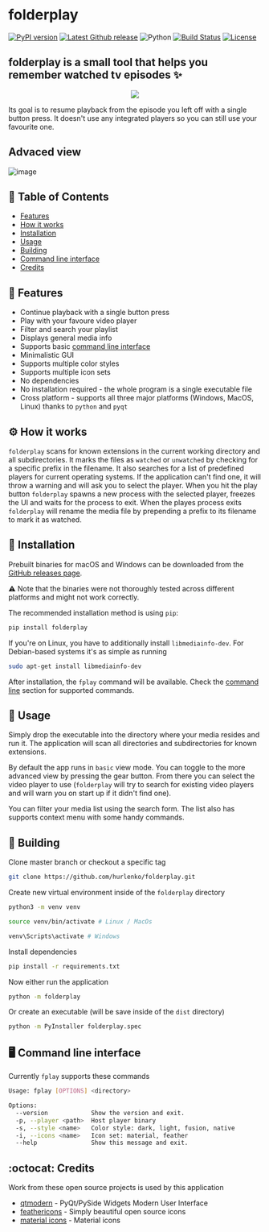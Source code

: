 # folderplay

[![PyPI version](https://img.shields.io/pypi/v/folderplay.svg)](https://pypi.python.org/pypi/folderplay)
[![Latest Github release](https://img.shields.io/github/release/hurlenko/folderplay.svg)](https://github.com/hurlenko/folderplay/releases/latest)
![Python](https://img.shields.io/badge/python-v3.5+-blue.svg)
[![Build Status](https://dev.azure.com/hurlenko/folderplay/_apis/build/status/hurlenko.folderplay?branchName=master)](https://dev.azure.com/hurlenko/folderplay/_build/latest?definitionId=1&branchName=master)
[![License](https://img.shields.io/badge/license-MIT-blue.svg)](https://opensource.org/licenses/MIT)

## **folderplay** is a small tool that helps you remember watched tv episodes :sparkles:

<p align="center">
  <img src="https://user-images.githubusercontent.com/18035960/64080320-5b2c5380-ccfb-11e9-808f-c370ca7951c2.png" />
</p>

Its goal is to resume playback from the episode you left off with a single button press. It doesn't use any integrated players so you can still use your favourite one.

## Advaced view

![image](https://user-images.githubusercontent.com/18035960/64080371-0e954800-ccfc-11e9-965f-7910966da277.png)

## 🚩 Table of Contents

- [Features](#-features)
- [How it works](#-how-it-works)
- [Installation](#-installation)
- [Usage](#-usage)
- [Building](#-building)
- [Command line interface](#%EF%B8%8F-command-line-interface)
- [Credits](#credits)

## 🎨 Features

- Continue playback with a single button press
- Play with your favoure video player
- Filter and search your playlist
- Displays general media info
- Supports basic [command line interface](#%EF%B8%8F-command-line-interface)
- Minimalistic GUI
- Supports multiple color styles
- Supports multiple icon sets
- No dependencies
- No installation required - the whole program is a single executable file
- Cross platform - supports all three major platforms (Windows, MacOS, Linux) thanks to `python` and `pyqt`

## ⚙️ How it works

`folderplay` scans for known extensions in the current working directory and all subdirectories. It marks the files as `watched` or `unwatched` by checking for a specific prefix in the filename. It also searches for a list of predefined players for current operating systems. If the application can't find one, it will throw a warning and will ask you to select the player. When you hit the play button `folderplay` spawns a new process with the selected player, freezes the UI and waits for the process to exit. When the playes process exits `folderplay` will rename the media file by prepending a prefix to its filename to mark it as watched.

## 💾 Installation

Prebuilt binaries for macOS and Windows can be downloaded from the [GitHub releases page](https://github.com/hurlenko/folderplay/releases).

:warning: Note that the binaries were not thoroughly tested across different platforms and might not work correctly.

The recommended installation method is using `pip`:

```bash
pip install folderplay
```

If you're on Linux, you have to additionally install `libmediainfo-dev`. For Debian-based systems it's as simple as running

```bash
sudo apt-get install libmediainfo-dev
```

After installation, the `fplay` command will be available. Check the [command line](%EF%B8%8F-command-line-interface) section for supported commands.

## 📙 Usage

Simply drop the executable into the directory where your media resides and run it. The application will scan all directories and subdirectories for known extensions.

By default the app runs in `basic` view mode. You can toggle to the more advanced view by pressing the gear button. From there you can select the video player to use (`folderplay` will try to search for existing video players and will warn you on start up if it didn't find one).

You can filter your media list using the search form. The list also has supports context menu with some handy commands.

## 🔨 Building

Clone master branch or checkout a specific tag

```bash
git clone https://github.com/hurlenko/folderplay.git
```

Create new virtual environment inside of the `folderplay` directory

```bash
python3 -m venv venv

source venv/bin/activate # Linux / MacOs

venv\Scripts\activate # Windows
```

Install dependencies

```bash
pip install -r requirements.txt
```

Now either run the application

```bash
python -m folderplay
```

Or create an executable (will be save inside of the `dist` directory)

```bash
python -m PyInstaller folderplay.spec
```

## 🖥️ Command line interface

Currently `fplay` supports these commands

```bash
Usage: fplay [OPTIONS] <directory>

Options:
  --version            Show the version and exit.
  -p, --player <path>  Host player binary
  -s, --style <name>   Color style: dark, light, fusion, native
  -i, --icons <name>   Icon set: material, feather
  --help               Show this message and exit.
```

## :octocat: Credits

Work from these open source projects is used by this application

- [qtmodern](https://github.com/gmarull/qtmodern) - PyQt/PySide Widgets Modern User Interface
- [feathericons](https://feathericons.com/) - Simply beautiful open source icons
- [material icons](https://material.io/resources/icons/) - Material icons
